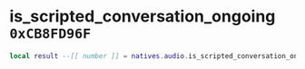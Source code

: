 # is_scripted_conversation_ongoing `0xCB8FD96F`

```lua
local result --[[ number ]] = natives.audio.is_scripted_conversation_ongoing()
```